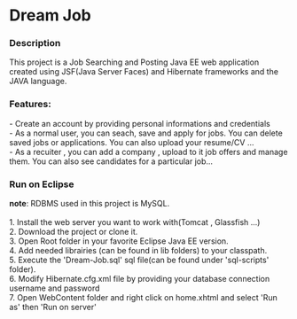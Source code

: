 <h1>Dream Job</h1>

<h3>Description</h3>
This project is a Job Searching and Posting Java EE web application created using JSF(Java Server Faces) and Hibernate frameworks and the JAVA language.
<h3>Features:</h3>
- Create an account by providing personal informations and credentials<br/>
- As a normal user, you can seach, save and apply for jobs. You can delete saved jobs or applications. You can also upload your resume/CV ...<br/>
- As a recuiter , you can add a company , upload to it job offers and manage them. You can also see candidates for a particular job...
<h3>Run on Eclipse</h3>
<b>note</b>: RDBMS used in this project is MySQL.<br/><br/>
1. Install the web server you want to work with(Tomcat , Glassfish ...)<br/>
2. Download the project or clone it.<br/>
3. Open Root folder in your favorite Eclipse Java EE version.<br/>
4. Add needed librairies (can be found in lib folders) to your classpath.<br/>
5. Execute the 'Dream-Job.sql' sql file(can be found under 'sql-scripts' folder).<br/>
6. Modify Hibernate.cfg.xml file by providing your database connection username and password<br/>
7. Open WebContent folder and right click on home.xhtml and select 'Run as' then 'Run on server'
